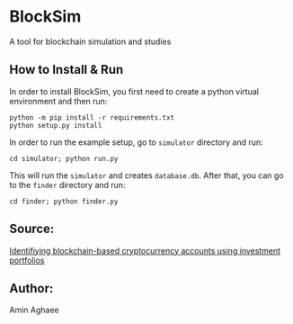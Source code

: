 # BlockSim
A tool for blockchain simulation and studies

## How to Install & Run
In order to install BlockSim, you first need to create a python virtual environment and then run: 

```
python -m pip install -r requirements.txt
python setup.py install
```

In order to run the example setup, go to `simulator` directory and run: 
```
cd simulator; python run.py
```
This will run the `simulator` and creates `database.db`. After that, you can go to the `finder` directory and run: 
```
cd finder; python finder.py
```

## Source:
[Identifiying blockchain-based cryptocurrency accounts using investment portfolios](https://arxiv.org/abs/2110.04394)

## Author:
Amin Aghaee
